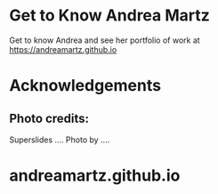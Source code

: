 
# Get to Know Andrea Martz

Get to know Andrea and see her portfolio of work at https://andreamartz.github.io

# Acknowledgements

## Photo credits:

Superslides ....
Photo by ....
# andreamartz.github.io
